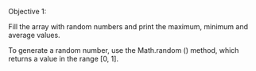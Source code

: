 Objective 1:

Fill the array with random numbers and print the maximum, minimum and average values.

To generate a random number, use the Math.random () method, which returns a value in the range [0, 1].

